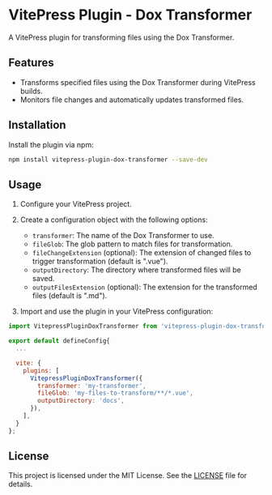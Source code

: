 # VitePress Plugin - Dox Transformer

A VitePress plugin for transforming files using the Dox Transformer.

## Features

- Transforms specified files using the Dox Transformer during VitePress builds.
- Monitors file changes and automatically updates transformed files.

## Installation

Install the plugin via npm:

```bash
npm install vitepress-plugin-dox-transformer --save-dev
```

## Usage

1. Configure your VitePress project.
2. Create a configuration object with the following options:

   - `transformer`: The name of the Dox Transformer to use.
   - `fileGlob`: The glob pattern to match files for transformation.
   - `fileChangeExtension` (optional): The extension of changed files to trigger transformation (default is ".vue").
   - `outputDirectory`: The directory where transformed files will be saved.
   - `outputFilesExtension` (optional): The extension for the transformed files (default is ".md").

3. Import and use the plugin in your VitePress configuration:

```javascript
import VitepressPluginDoxTransformer from 'vitepress-plugin-dox-transformer';

export default defineConfig{
  ...

  vite: {
    plugins: [
      VitepressPluginDoxTransformer({
        transformer: 'my-transformer',
        fileGlob: 'my-files-to-transform/**/*.vue',
        outputDirectory: 'docs',
      }),
    ],
  }
};
```

## License

This project is licensed under the MIT License. See the [LICENSE](./LICENSE) file for details.